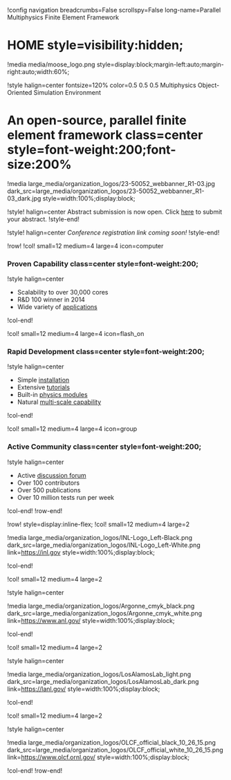 !config navigation breadcrumbs=False scrollspy=False long-name=Parallel Multiphysics Finite Element Framework

# HOME style=visibility:hidden;

!media media/moose_logo.png style=display:block;margin-left:auto;margin-right:auto;width:60%;

!style halign=center fontsize=120% color=0.5 0.5 0.5
Multiphysics Object-Oriented Simulation Environment

# An open-source, parallel finite element framework class=center style=font-weight:200;font-size:200%

<!-- disable while conference banner is in place
!media large_media/gallery/twist_white.webm quicktime=large_media/gallery/twist_white.mp4 style=width:100%; controls=False autoplay=True loop=True
 -->

!media large_media/organization_logos/23-50052_webbanner_R1-03.jpg dark_src=large_media/organization_logos/23-50052_webbanner_R1-03_dark.jpg style=width:100%;display:block;

!style! halign=center
Abstract submission is now open. Click
[here](https://inlhrfedramp.gov1.qualtrics.com/jfe/form/SV_1zeoLEagiVVm9wO) to submit your abstract.
!style-end!

!style! halign=center
*Conference registration link coming soon!*
!style-end!

!row!
!col! small=12 medium=4 large=4 icon=computer
### Proven Capability class=center style=font-weight:200;

!style halign=center

- Scalability to over 30,000 cores
- R&D 100 winner in 2014
- Wide variety of [applications](application_usage/tracked_apps.md)

!col-end!

!col! small=12 medium=4 large=4 icon=flash_on
### Rapid Development class=center style=font-weight:200;

!style halign=center

- Simple [installation](getting_started/installation/index.md)
- Extensive [tutorials](getting_started/examples_and_tutorials/index.md)
- Built-in [physics modules](modules/index.md)
- Natural [multi-scale capability](syntax/MultiApps/index.md)

!col-end!

!col! small=12 medium=4 large=4 icon=group
### Active Community class=center style=font-weight:200;

!style halign=center

- Active [discussion forum](https://github.com/idaholab/moose/discussions)
- Over 100 contributors
- Over 500 publications
- Over 10 million tests run per week

!col-end!
!row-end!

!row! style=display:inline-flex;
!col! small=12 medium=4 large=2

!media large_media/organization_logos/INL-Logo_Left-Black.png dark_src=large_media/organization_logos/INL-Logo_Left-White.png link=https://inl.gov style=width:100%;display:block;

!col-end!

!col! small=12 medium=4 large=2

!style halign=center

!media large_media/organization_logos/Argonne_cmyk_black.png dark_src=large_media/organization_logos/Argonne_cmyk_white.png link=https://www.anl.gov/ style=width:100%;display:block;

!col-end!

!col! small=12 medium=4 large=2

!style halign=center

!media large_media/organization_logos/LosAlamosLab_light.png dark_src=large_media/organization_logos/LosAlamosLab_dark.png link=https://lanl.gov/ style=width:100%;display:block;

!col-end!

!col! small=12 medium=4 large=2

!style halign=center

!media large_media/organization_logos/OLCF_official_black_10_26_15.png dark_src=large_media/organization_logos/OLCF_official_white_10_26_15.png link=https://www.olcf.ornl.gov/ style=width:100%;display:block;

!col-end!
!row-end!






